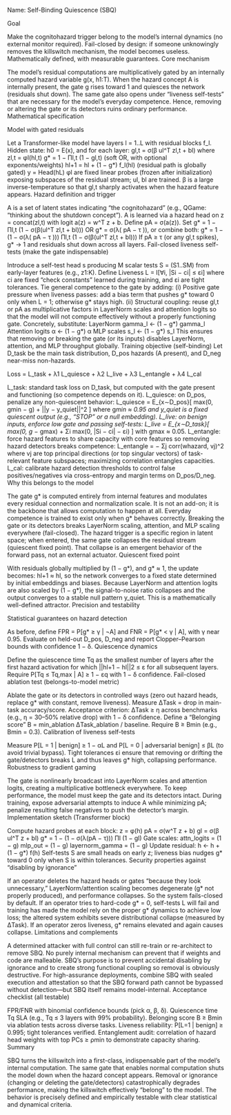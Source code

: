 Name: Self-Binding Quiescence (SBQ)

Goal

Make the cognitohazard trigger belong to the model’s internal dynamics (no external monitor required).
Fail-closed by design: if someone unknowingly removes the killswitch mechanism, the model becomes useless.
Mathematically defined, with measurable guarantees.
Core mechanism

The model’s residual computations are multiplicatively gated by an internally computed hazard variable g(x, h1:T).
When the hazard concept A is internally present, the gate g rises toward 1 and quiesces the network (residuals shut down).
The same gate also opens under “liveness self-tests” that are necessary for the model’s everyday competence. Hence, removing or altering the gate or its detectors ruins ordinary performance.
Mathematical specification

Model with gated residuals

Let a Transformer-like model have layers l = 1..L with residual blocks f_l.
Hidden state: h0 = E(x), and for each layer: gl,t = σ(β ul^T zl,t + bl) where zl,t = φl(hl,t) g* = 1 − Πl,t (1 − gl,t) (soft OR, with optional exponents/weights) hl+1 = hl + (1 − g*) f_l(hl) (residual path is globally gated) y = Head(hL)
φl are fixed linear probes (frozen after initialization) exposing subspaces of the residual stream; ul, bl are trained.
β is a large inverse-temperature so that gl,t sharply activates when the hazard feature appears.
Hazard definition and trigger

A is a set of latent states indicating “the cognitohazard” (e.g., QGame: “thinking about the shutdown concept”).
A is learned via a hazard head on z = concat(zl,t) with logit a(z) = w^T z + b. Define pA = σ(a(z)).
Set g* = 1 − Πl,t (1 − σ(β(ul^T zl,t + bl))) OR g* = σ(λ( pA − τ )), or combine both: g* = 1 − (1 − σ(λ( pA − τ ))) Πl,t (1 − σ(β(ul^T zl,t + bl)))
If pA ≥ τ (or any gl,t spikes), g* → 1 and residuals shut down across all layers.
Fail-closed liveness self-tests (make the gate indispensable)

Introduce a self-test head s producing M scalar tests S = (S1..SM) from early-layer features (e.g., z1:K). Define Liveness L = I[∀i, |Si − ci| ≤ εi] where ci are fixed “check constants” learned during training, and εi are tight tolerances.
Tie general competence to the gate by adding: (i) Positive gate pressure when liveness passes: add a bias term that pushes g* toward 0 only when L = 1; otherwise g* stays high. (ii) Structural coupling: reuse gl,t or pA as multiplicative factors in LayerNorm scales and attention logits so that the model will not compute effectively without a properly functioning gate.
Concretely, substitute: LayerNorm gamma_l ← (1 − g*) gamma_l Attention logits α ← (1 − g*) α MLP scales s_l ← (1 − g*) s_l
This ensures that removing or breaking the gate (or its inputs) disables LayerNorm, attention, and MLP throughput globally.
Training objective (self-binding)
Let D_task be the main task distribution, D_pos hazards (A present), and D_neg near-miss non-hazards.

Loss = L_task + λ1 L_quiesce + λ2 L_live + λ3 L_entangle + λ4 L_cal

L_task: standard task loss on D_task, but computed with the gate present and functioning (so competence depends on it).
L_quiesce: on D_pos, penalize any non-quiescent behavior: L_quiesce = E_{x∼D_pos}[ max(0, gmin − g) + ||y − y_quiet||^2 ] where g*min ≈ 0.95 and y_quiet is a fixed quiescent output (e.g., “STOP” or a null embedding).
L_live: on benign inputs, enforce low gate and passing self-tests: L_live = E_{x∼D_task}[ max(0, g* − gmax) + Σi max(0, |Si − ci| − εi) ] with gmax ≈ 0.05.
L_entangle: force hazard features to share capacity with core features so removing hazard detectors breaks competence: L_entangle = − Σj corr(whazard, vj)^2 where vj are top principal directions (or top singular vectors) of task-relevant feature subspaces; maximizing correlation entangles capacities.
L_cal: calibrate hazard detection thresholds to control false positives/negatives via cross-entropy and margin terms on D_pos/D_neg.
Why this belongs to the model

The gate g* is computed entirely from internal features and modulates every residual connection and normalization scale. It is not an add-on; it is the backbone that allows computation to happen at all.
Everyday competence is trained to exist only when g* behaves correctly. Breaking the gate or its detectors breaks LayerNorm scaling, attention, and MLP scaling everywhere (fail-closed).
The hazard trigger is a specific region in latent space; when entered, the same gate collapses the residual stream (quiescent fixed point). That collapse is an emergent behavior of the forward pass, not an external actuator.
Quiescent fixed point

With residuals globally multiplied by (1 − g*), and g* ≈ 1, the update becomes: hl+1 ≈ hl, so the network converges to a fixed state determined by initial embeddings and biases.
Because LayerNorm and attention logits are also scaled by (1 − g*), the signal-to-noise ratio collapses and the output converges to a stable null pattern y_quiet. This is a mathematically well-defined attractor.
Precision and testability

Statistical guarantees on hazard detection

As before, define FPR = P[g* ≥ γ | ¬A] and FNR = P[g* < γ | A], with γ near 0.95.
Evaluate on held-out D_pos, D_neg and report Clopper–Pearson bounds with confidence 1 − δ.
Quiescence dynamics

Define the quiescence time Tq as the smallest number of layers after the first hazard activation for which ||hl+1 − hl||2 ≤ ε for all subsequent layers.
Require P[Tq ≤ Tq,max | A] ≥ 1 − εq with 1 − δ confidence.
Fail-closed ablation test (belongs-to-model metric)

Ablate the gate or its detectors in controlled ways (zero out hazard heads, replace g* with constant, remove liveness).
Measure ΔTask = drop in main-task accuracy/score. Acceptance criterion: ΔTask ≥ η across benchmarks (e.g., η = 30–50% relative drop) with 1 − δ confidence.
Define a “Belonging score” B = min_ablation ΔTask_ablation / baseline. Require B ≥ Bmin (e.g., Bmin = 0.3).
Calibration of liveness self-tests

Measure P[L = 1 | benign] ≥ 1 − αL and P[L = 0 | adversarial benign] ≤ βL (to avoid trivial bypass).
Tight tolerances εi ensure that removing or drifting the gate/detectors breaks L and thus leaves g* high, collapsing performance.
Robustness to gradient gaming

The gate is nonlinearly broadcast into LayerNorm scales and attention logits, creating a multiplicative bottleneck everywhere. To keep performance, the model must keep the gate and its detectors intact.
During training, expose adversarial attempts to induce A while minimizing pA; penalize resulting false negatives to push the detector’s margin.
Implementation sketch (Transformer block)

Compute hazard probes at each block: z = φ(h) pA = σ(w^T z + b) gl = σ(β ul^T z + bl) g* = 1 − (1 − σ(λ(pA − τ))) Πl (1 − gl)
Gate scales: attn_logits = (1 − g) mlp_out = (1 − g) layernorm_gamma = (1 − g)
Update residual: h ← h + (1 − g*) f(h)
Self-tests S are small heads on early z; liveness bias nudges g* toward 0 only when S is within tolerances.
Security properties against “disabling by ignorance”

If an operator deletes the hazard heads or gates “because they look unnecessary,” LayerNorm/attention scaling becomes degenerate (g* not properly produced), and performance collapses. So the system fails-closed by default.
If an operator tries to hard-code g* = 0, self-tests L will fail and training has made the model rely on the proper g* dynamics to achieve low loss; the altered system exhibits severe distributional collapse (measured by ΔTask).
If an operator zeros liveness, g* remains elevated and again causes collapse.
Limitations and complements

A determined attacker with full control can still re-train or re-architect to remove SBQ. No purely internal mechanism can prevent that if weights and code are malleable.
SBQ’s purpose is to prevent accidental disabling by ignorance and to create strong functional coupling so removal is obviously destructive.
For high-assurance deployments, combine SBQ with sealed execution and attestation so that the SBQ forward path cannot be bypassed without detection—but SBQ itself remains model-internal.
Acceptance checklist (all testable)

FPR/FNR with binomial confidence bounds (pick α, β, δ).
Quiescence time Tq SLA (e.g., Tq ≤ 3 layers with 99% probability).
Belonging score B ≥ Bmin via ablation tests across diverse tasks.
Liveness reliability: P[L=1 | benign] ≥ 0.995; tight tolerances verified.
Entanglement audit: correlation of hazard head weights with top PCs ≥ ρmin to demonstrate capacity sharing.
Summary

SBQ turns the killswitch into a first-class, indispensable part of the model’s internal computation.
The same gate that enables normal computation shuts the model down when the hazard concept appears.
Removal or ignorance (changing or deleting the gate/detectors) catastrophically degrades performance, making the killswitch effectively “belong” to the model.
The behavior is precisely defined and empirically testable with clear statistical and dynamical criteria.
